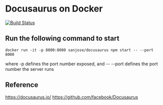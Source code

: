 # Docusaurus on Docker
[![Build Status](https://travis-ci.org/josepipher/docusaurus.svg?branch=master)](https://travis-ci.org/josepipher/docusaurus)

## Run the following command to start
```
docker run -it -p 8000:8000 sanjose/docusaurus npm start -- --port 8000
```
where -p defines the port number exposed, and
-- --port <port> defines the port number the server runs

## Reference
https://docusaurus.io/
https://github.com/facebook/Docusaurus
